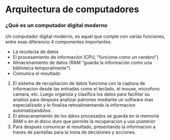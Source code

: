 # Arquitectura de computadores

### ¿Qué es un computador digital moderno

Un computador digital moderno, es aquel que cumple con varias funciones, entre esas diferencio 4 componentes importantes.
- La recolecta de datos
- El procesamiento de información (CPU, "funciona como un cerebro")
- Almacenamiento de datos (RAM "guarda la información como una biblioteca temporalmente")
- Comunica el resultado

1. El sistema de recopilacion de datos funciona con la captura de informacion desde las entradas como el teclado, el mouse, microfono camara, etc. Luego organiza y clasifica los datos para facilitar su analisis para despues analizar patrones mediante un software mas especializado y lo finaliza retroalimentando la informacion automatizandolos.
2. El almacenamiento de los datos procesados se guarda en la memoria RAM o en el disco duro que permite la recuperacion y uso posterior
3. Para despues comunicar el resultado, presentando la informacion a traves de pantallas para la toma de decisiones y acciones.


